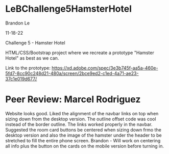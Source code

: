 # LeBChallenge5HamsterHotel

Brandon Le

11-18-22

Challenge 5 - Hamster Hotel

HTML/CSS/Bootstrap project where we recreate a prototype "Hamster Hotel" as best as we can.

Link to the prototype: https://xd.adobe.com/spec/3e3b745f-aa5a-460e-5fd7-8cc90c248d21-480a/screen/2bce9ed2-c1ed-4a71-ae23-37c1e019d677/

# Peer Review: Marcel Rodriguez

Website looks good. Liked the alignment of the navbar links on top when sizing down from the desktop version. The outline offset code was cool instead of the border outline. The links worked properly in the navbar. Suggested the room card buttons be centered when sizing down frmo the desktop version and also the image of the hamster under the header to be stretched to fill the entire phone screen. Brandon - Will work on centering all info plus the button on the cards on the mobile version before turning in.
